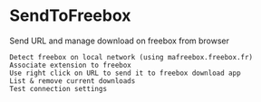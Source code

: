 # SendToFreebox
Send URL and manage download on freebox from browser

    Detect freebox on local network (using mafreebox.freebox.fr)
    Associate extension to freebox
    Use right click on URL to send it to freebox download app
    List & remove current downloads
    Test connection settings

